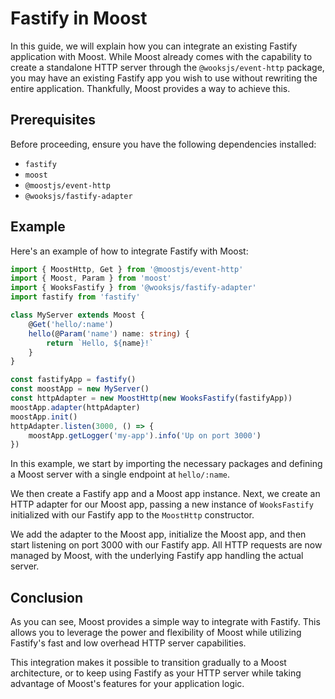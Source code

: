# Fastify in Moost

In this guide, we will explain how you can integrate an existing Fastify application with Moost. While Moost already comes with the capability to create a standalone HTTP server through the `@wooksjs/event-http` package, you may have an existing Fastify app you wish to use without rewriting the entire application. Thankfully, Moost provides a way to achieve this.

## Prerequisites

Before proceeding, ensure you have the following dependencies installed:

- `fastify`
- `moost`
- `@moostjs/event-http`
- `@wooksjs/fastify-adapter`

## Example

Here's an example of how to integrate Fastify with Moost:

```ts
import { MoostHttp, Get } from '@moostjs/event-http'
import { Moost, Param } from 'moost'
import { WooksFastify } from '@wooksjs/fastify-adapter'
import fastify from 'fastify'

class MyServer extends Moost {
    @Get('hello/:name')
    hello(@Param('name') name: string) {
        return `Hello, ${name}!`
    }
}

const fastifyApp = fastify()
const moostApp = new MyServer()
const httpAdapter = new MoostHttp(new WooksFastify(fastifyApp))
moostApp.adapter(httpAdapter)
moostApp.init()
httpAdapter.listen(3000, () => {
    moostApp.getLogger('my-app').info('Up on port 3000')
})
```

In this example, we start by importing the necessary packages and defining a Moost server with a single endpoint at `hello/:name`.

We then create a Fastify app and a Moost app instance. Next, we create an HTTP adapter for our Moost app, passing a new instance of `WooksFastify` initialized with our Fastify app to the `MoostHttp` constructor.

We add the adapter to the Moost app, initialize the Moost app, and then start listening on port 3000 with our Fastify app. All HTTP requests are now managed by Moost, with the underlying Fastify app handling the actual server.

## Conclusion

As you can see, Moost provides a simple way to integrate with Fastify. This allows you to leverage the power and flexibility of Moost while utilizing Fastify's fast and low overhead HTTP server capabilities.

This integration makes it possible to transition gradually to a Moost architecture, or to keep using Fastify as your HTTP server while taking advantage of Moost's features for your application logic.

